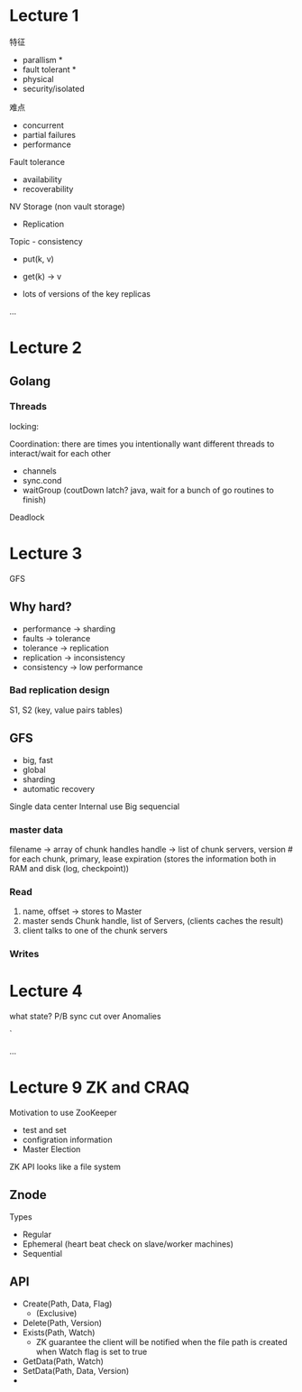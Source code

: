 

# Lecture 1


特征

* parallism * 
* fault tolerant * 
* physical
* security/isolated


难点
* concurrent
* partial failures
* performance

Fault tolerance
* availability
* recoverability

NV Storage (non vault storage)
* Replication


Topic - consistency
* put(k, v)
* get(k) -> v

* lots of versions of the key replicas



...

# Lecture 2


## Golang


### Threads


locking:


Coordination: there are times you intentionally want different threads to interact/wait for each other


* channels
* sync.cond
* waitGroup (coutDown latch? java, wait for a bunch of go routines to finish)



Deadlock

# Lecture 3

GFS

## Why hard?

* performance -> sharding
* faults -> tolerance
* tolerance -> replication
* replication -> inconsistency
* consistency -> low performance

### Bad replication design

S1, S2 (key, value pairs tables)




## GFS

* big, fast
* global
* sharding
* automatic recovery

Single data center 
Internal use
Big sequencial


### master data

filename -> array of chunk handles
handle -> list of chunk servers, version # for each chunk, primary, lease expiration (stores the information both in RAM and disk (log, checkpoint))



### Read

1. name, offset -> stores to Master
2. master sends Chunk handle, list of Servers, (clients caches the result)
3. client talks to one of the chunk servers



### Writes







# Lecture 4


what state?
P/B sync
cut over
Anomalies

`

...


# Lecture 9 ZK and CRAQ

Motivation to use ZooKeeper
* test and set 
* configration information
* Master Election

ZK API looks like a file system


## Znode

Types
* Regular
* Ephemeral (heart beat check on slave/worker machines)
* Sequential


## API

* Create(Path, Data, Flag) 
  * (Exclusive)
* Delete(Path, Version)
* Exists(Path, Watch)
  * ZK guarantee the client will be notified when the file path is created when Watch flag is set to true
* GetData(Path, Watch)
* SetData(Path, Data, Version)
*  


